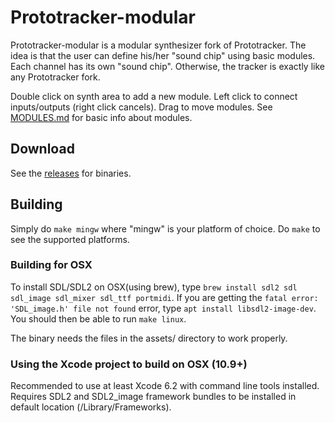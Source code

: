 # Prototracker-modular

Prototracker-modular is a modular synthesizer fork of Prototracker. The idea is that the user can define his/her "sound chip" using basic modules. Each channel has its own "sound chip". Otherwise, the tracker is exactly like any Prototracker fork.

Double click on synth area to add a new module. Left click to connect inputs/outputs (right click cancels). Drag to move modules. See [MODULES.md](https://github.com/kometbomb/prototracker-modular/blob/master/MODULES.md) for basic info about modules.

## Download

See the [releases](https://github.com/kometbomb/prototracker-modular/releases) for binaries.

## Building

Simply do ```make mingw``` where "mingw" is your platform of choice. Do ```make``` to see the supported platforms.

### Building for OSX

To install SDL/SDL2 on OSX(using brew), type ```brew install sdl2 sdl sdl_image sdl_mixer sdl_ttf portmidi```. If you are getting the ```fatal error: 'SDL_image.h' file not found``` error, type ```apt install libsdl2-image-dev```. You should then be able to run ```make linux```.

The binary needs the files in the assets/ directory to work properly.


### Using the Xcode project to build on OSX (10.9+)

Recommended to use at least Xcode 6.2 with command line tools installed. Requires SDL2 and SDL2_image framework bundles to be installed in default location (/Library/Frameworks).
